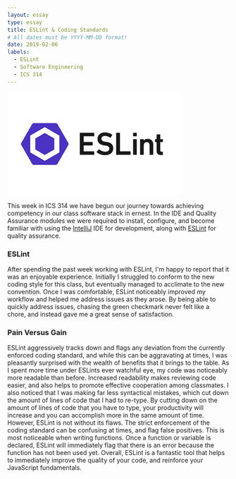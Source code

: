 ```yaml
---
layout: essay
type: essay
title: ESLint & Coding Standards
# All dates must be YYYY-MM-DD format!
date: 2019-02-06
labels:
  - ESLint
  - Software Engineering
  - ICS 314
---
```


<img class="ui medium rounded image" src="../images/eslint.png">

This week in ICS 314 we have begun our journey towards achieving competency in our class software stack in ernest. In the IDE and Quality Assurance modules we were required to install, configure, and become familiar with using the [IntelliJ](https://www.jetbrains.com/student/) IDE for development, along with [ESLint](https://eslint.org/) for quality assurance. 

### ESLint

After spending the past week working with ESLint, I'm happy to report that it was an enjoyable experience. Initially I struggled to conform to the new coding style for this class, but eventually managed to acclimate to the new convention. Once I was comfortable, ESLint noticeably improved my workflow and helped me address issues as they arose. By being able to quickly address issues, chasing the green checkmark never felt like a chore, and instead gave me a great sense of satisfaction.  

### Pain Versus Gain

ESLint aggressively tracks down and flags any deviation from the currently enforced coding standard, and while this can be aggravating at times, I was pleasantly surprised with the wealth of benefits that it brings to the table. As I spent more time under ESLints ever watchful eye, my code was noticeably more readable than before. Increased readability makes reviewing code easier, and also helps to promote effective cooperation among classmates. I also noticed that I was making far less syntactical mistakes, which cut down the amount of lines of code that I had to re-type. By cutting down on the amount of lines of code that you have to type, your productivity will increase and you can accomplish more in the same amount of time. However, ESLint is not without its flaws. The strict enforcement of the coding standard can be confusing at times, and flag false positives. This is most noticeable when writing functions. Once a function or variable is declared, ESLint will immediately flag that there is an error because the function has not been used yet. Overall, ESLint is a fantastic tool that helps to immediately improve the quality of your code, and reinforce your JavaScript fundamentals. 

